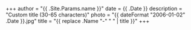 +++
author = "{{ .Site.Params.name }}"
date = {{ .Date }}
description = "Custom title (30-65 characters)"
photo = "{{ dateFormat "2006-01-02" .Date }}.jpg"
title = "{{ replace .Name "-" " " | title }}"
+++
